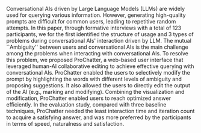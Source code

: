 Conversational AIs driven by Large Language Models (LLMs) are widely used for querying various information. However, generating high-quality prompts are difficult for common users, leading to repetitive random attempts. In this paper, through formative interviews with a total of 123 participants, we for the first identified the structure of usage and 3 types of problems during conversational AIs' interaction driven by LLM. The mutual ``Ambiguity'' between users and conversational AIs is the main challenge among the problems when interacting with conversational AIs. To resolve this problem, we proposed ProChatter, a web-based user interface that leveraged human-AI collaborative editing to achieve effective querying with conversational AIs. ProChatter enabled the users to selectively modify the prompt by highlighting the words with different levels of ambiguity and proposing suggestions. It also allowed the users to directly edit the output of the AI (e.g., marking and modifying). Combining the visualization and modification, ProChatter enabled users to reach optimized answer efficiently. In the evaluation study, compared with three baseline techniques, ProChatter needed the least interaction time and iteration count to acquire a satisfying answer, and was more preferred by the participants in terms of speed, naturalness and satisfaction.